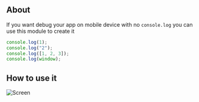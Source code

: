 About
---------------
If you want debug your app on mobile device with no ```console.log``` you can use this module to create it

```js
console.log(1);
console.log("2");
console.log([1, 2, 3]);
console.log(window);
```

How to use it
---------------
<script type="text/javascript" src="https://rawgithub.com/wtfil/mobile-console/master/console.js"></script>

![Screen](http://s24.postimg.org/e6ul83izp/Screenshot_2013_07_24_20_02_19.png)
